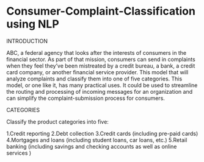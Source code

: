 # Consumer-Complaint-Classification using NLP


INTRODUCTION


ABC, a federal agency that looks after the interests of consumers in the financial sector. 
As part of that mission, consumers can send in complaints when they feel they’ve been mistreated by a credit bureau, a bank, a credit card company, or another financial service provider.
This model that will analyze complaints and classify them into one of five categories. 
This model, or one like it, has many practical uses.
It could be used to streamline the routing and processing of incoming messages for an organization and can simplify the complaint-submission process for consumers.


CATEGORIES




Classify the  product categories into five:

1.Credit reporting
2.Debt collection
3.Credit cards (including pre-paid cards)
4.Mortgages and loans (including student loans, car loans, etc.)
5.Retail banking (including savings and checking accounts as well as online services )
